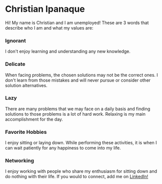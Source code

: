 # Christian Ipanaque

Hi! My name is Christian and I am unemployed! These are 3 words that describe who I am and what my values are:

### Ignorant

I don't enjoy learning and understanding any new knowledge.

### Delicate

When facing problems, the chosen solutions may not be the correct ones. I don't learn from those mistakes and will never pursue or consider other solution alternatives.

### Lazy

There are many problems that we may face on a daily basis and finding solutions to those problems is a lot of hard work. Relaxing is my main accomplishment for the day.

### Favorite Hobbies

I enjoy sitting or laying down. While performing these activities, it is when I can wait patiently for any happiness to come into my life.

### Networking

I enjoy working with people who share my enthusiasm for sitting down and do nothing with their life. If you would to connect, add me on [LinkedIn!](https://www.linkedin.com/in/chrisipanaque/ "LinkedIn.com/in/ChrisIpanaque")

